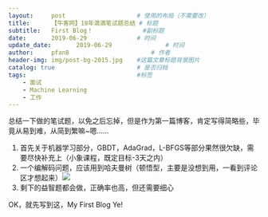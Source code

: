 ```yaml
---
layout:     post   				    # 使用的布局（不需要改）
title:      【牛客网】18年滴滴笔试题总结	# 标题 
subtitle:   First Blog！				 #副标题
date:       2019-06-29 				# 时间
update_date:       2019-06-29 				# 时间
author:     pfan8 						# 作者
header-img: img/post-bg-2015.jpg 	#这篇文章标题背景图片
catalog: true 						# 是否归档
tags:								#标签
    - 面试
    - Machine Learning
    - 工作
---
```


总结一下做的笔试题，以免之后忘掉，但是作为第一篇博客，肯定写得简略些，毕竟从易到难，从简到繁嘛~嗯……

1. 首先关于机器学习部分，GBDT，AdaGrad，L-BFGS等部分果然很欠缺，需要尽快补充上（小象课程，既定目标-3天之内）
2. 一个编解码问题，应该用到哈夫曼树（顿悟型，主要是没想到用，一看到评论区才想起来）![](https://uploadfiles.nowcoder.com/images/20180826/728251_1535275961986_5519A630B0B68A68B0086C1B4006B551)
3. 剩下的益智题都会做，正确率也高，但还需要细心

OK，就先写到这，My First Blog Ye!

